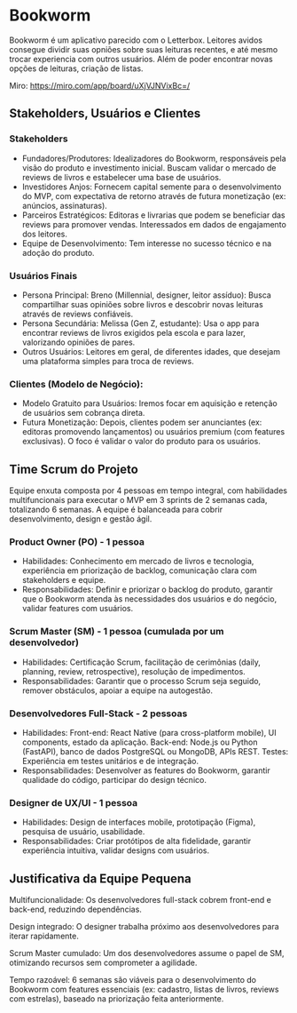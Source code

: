 # Bookworm
Bookworm é um aplicativo parecido com o Letterbox. Leitores avidos consegue dividir suas opniões sobre suas leituras recentes, e até mesmo trocar experiencia com outros usuários. Além de poder encontrar novas opções de leituras, criação de listas.

Miro: https://miro.com/app/board/uXjVJNVixBc=/

## Stakeholders, Usuários e Clientes
### Stakeholders
- Fundadores/Produtores: Idealizadores do Bookworm, responsáveis pela visão do produto e investimento inicial. Buscam validar o mercado de reviews de livros e estabelecer uma base de usuários.
- Investidores Anjos: Fornecem capital semente para o desenvolvimento do MVP, com expectativa de retorno através de futura monetização (ex: anúncios, assinaturas).
- Parceiros Estratégicos: Editoras e livrarias que podem se beneficiar das reviews para promover vendas. Interessados em dados de engajamento dos leitores.
- Equipe de Desenvolvimento: Tem interesse no sucesso técnico e na adoção do produto.
### Usuários Finais
- Persona Principal: Breno (Millennial, designer, leitor assíduo): Busca compartilhar suas opiniões sobre livros e descobrir novas leituras através de reviews confiáveis.
- Persona Secundária: Melissa (Gen Z, estudante): Usa o app para encontrar reviews de livros exigidos pela escola e para lazer, valorizando opiniões de pares.
- Outros Usuários: Leitores em geral, de diferentes idades, que desejam uma plataforma simples para troca de reviews.
### Clientes (Modelo de Negócio):
- Modelo Gratuito para Usuários: Iremos focar em aquisição e retenção de usuários sem cobrança direta.
- Futura Monetização: Depois, clientes podem ser anunciantes (ex: editoras promovendo lançamentos) ou usuários premium (com features exclusivas). O foco é validar o valor do produto para os usuários.
## Time Scrum do Projeto
Equipe enxuta composta por 4 pessoas em tempo integral, com habilidades multifuncionais para executar o MVP em 3 sprints de 2 semanas cada, totalizando 6 semanas. A equipe é balanceada para cobrir desenvolvimento, design e gestão ágil.
### Product Owner (PO) - 1 pessoa
- Habilidades: Conhecimento em mercado de livros e tecnologia, experiência em priorização de backlog, comunicação clara com stakeholders e equipe.
- Responsabilidades: Definir e priorizar o backlog do produto, garantir que o Bookworm atenda às necessidades dos usuários e do negócio, validar features com usuários.
### Scrum Master (SM) - 1 pessoa (cumulada por um desenvolvedor)
- Habilidades: Certificação Scrum, facilitação de cerimônias (daily, planning, review, retrospective), resolução de impedimentos.
- Responsabilidades: Garantir que o processo Scrum seja seguido, remover obstáculos, apoiar a equipe na autogestão.
### Desenvolvedores Full-Stack - 2 pessoas
- Habilidades:
    Front-end: React Native (para cross-platform mobile), UI components, estado da aplicação.
    Back-end: Node.js ou Python (FastAPI), banco de dados PostgreSQL ou MongoDB, APIs REST.
    Testes: Experiência em testes unitários e de integração.
- Responsabilidades: Desenvolver as features do Bookworm, garantir qualidade do código, participar do design técnico.
### Designer de UX/UI - 1 pessoa
- Habilidades: Design de interfaces mobile, prototipação (Figma), pesquisa de usuário, usabilidade.
- Responsabilidades: Criar protótipos de alta fidelidade, garantir experiência intuitiva, validar designs com usuários.
## Justificativa da Equipe Pequena
Multifuncionalidade: Os desenvolvedores full-stack cobrem front-end e back-end, reduzindo dependências.

Design integrado: O designer trabalha próximo aos desenvolvedores para iterar rapidamente.

Scrum Master cumulado: Um dos desenvolvedores assume o papel de SM, otimizando recursos sem comprometer a agilidade.

Tempo razoável: 6 semanas são viáveis para o desenvolvimento do Bookworm com features essenciais (ex: cadastro, listas de livros, reviews com estrelas), baseado na priorização feita anteriormente.
